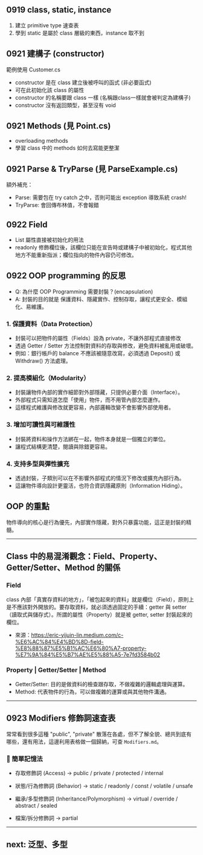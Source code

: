 ## 0919 class, static, instance
1. 建立 primitive type 速查表
2. 學到 static 是屬於 class 層級的東西，instance 取不到

## 0921 建構子 (constructor) 
範例使用 Customer.cs
- constructor 是在 class 建立後被呼叫的函式 (非必要函式)
- 可在此初始化該 class 的屬性
- constructor 的名稱要跟 class 一樣 (名稱跟class一樣就會被判定為建構子)
- constructor 沒有返回類型，甚至沒有 void

## 0921 Methods (見 Point.cs)
- overloading methods
- 學習 class 中的 methods 如何去寫能更整潔

## 0921 Parse & TryParse (見 ParseExample.cs)
額外補充：
- Parse: 需要包在 try catch 之中，否則可能出 exception 導致系統 crash!
- TryParse: 會回傳布林值，不會報錯

## 0922 Field
- List 屬性直接被初始化的用法
- readonly 修飾欄位後，該欄位只能在宣告時或建構子中被初始化，程式其他地方不能重新指派；欄位指向的物件內容仍可修改。

## 0922 OOP programming 的反思
- Q: 為什麼 OOP Programming 需要封裝？(encapsulation)
- A: 封裝的目的就是 保護資料、隱藏實作、控制存取，讓程式更安全、模組化、易維護。

### 1. 保護資料（Data Protection）
- 封裝可以把物件的屬性（Fields）設為 private，不讓外部程式直接修改
- 透過 Getter / Setter 方法控制對資料的存取與修改，避免資料被亂用或破壞。
- 例如：銀行帳戶的 balance 不應該被隨意改寫，必須透過 Deposit() 或 Withdraw() 方法處理。

### 2. 提高模組化（Modularity）
- 封裝讓物件內部的實作細節對外部隱藏，只提供必要介面（Interface）。
- 外部程式只需知道怎麼「使用」物件，而不用管內部怎麼運作。
- 這樣程式維護與修改就更容易，內部邏輯改變不會影響外部使用者。

### 3. 增加可讀性與可維護性
- 封裝將資料和操作方法綁在一起，物件本身就是一個獨立的單位。
- 讓程式結構更清楚，閱讀與除錯更容易。

### 4. 支持多型與彈性擴充
- 透過封裝，子類別可以在不影響外部程式的情況下修改或擴充內部行為。
- 這讓物件導向設計更靈活，也符合資訊隱藏原則（Information Hiding）。

## OOP 的重點
物件導向的核心是行為優先，內部實作隱藏，對外只暴露功能，這正是封裝的精髓。

---

## Class 中的易混淆觀念：Field、Property、Getter/Setter、Method 的關係

### Field
class 內部「真實存資料的地方」，「被包起來的資料」就是欄位（Field），原則上是不應該對外開放的。要存取資料，就必須透過固定的手續：getter 與 setter（讀取式與儲存式）。所謂的屬性（Property）就是被 getter, setter 封裝起來的欄位。

- 來源：https://eric-yijuin-lin.medium.com/c-%E6%AC%84%E4%BD%8D-field-%E8%88%87%E5%B1%AC%E6%80%A7-property-%E7%9A%84%E5%B7%AE%E5%88%A5-7e7fd3584b02

### Property | Getter/Setter | Method
- Getter/Setter: 目的是做資料的檢查跟存取，不做複雜的邏輯處理與運算。
- Method: 代表物件的行為，可以做複雜的運算或與其他物件溝通。

---

## 0923 Modifiers 修飾詞速查表

常常看到很多這種 "public", "private" 散落在各處，但不了解全貌、總共到底有哪些，還有用法，這邊利用表格做一個歸納，可查 `Modifiers.md`。

### 🔹 簡單記憶法

- 存取修飾詞 (Access) → public / private / protected / internal

- 狀態/行為修飾詞 (Behavior) → static / readonly / const / volatile / unsafe

- 繼承/多型修飾詞 (Inheritance/Polymorphism) → virtual / override / abstract / sealed

- 檔案/拆分修飾詞 → partial


---

## next: 泛型、多型

